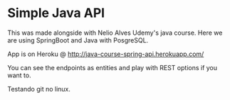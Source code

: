 # Simple Java API

This was made alongside with Nelio Alves Udemy's java course.
Here we are using SpringBoot and Java with PosgreSQL.

App is on Heroku @ http://java-course-spring-api.herokuapp.com/

You can see the endpoints as entities and play with REST options if you want to.

Testando git no linux.
